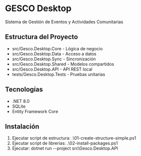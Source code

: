 ﻿# GESCO Desktop

Sistema de Gestión de Eventos y Actividades Comunitarias

## Estructura del Proyecto

- src/Gesco.Desktop.Core - Lógica de negocio
- src/Gesco.Desktop.Data - Acceso a datos
- src/Gesco.Desktop.Sync - Sincronización
- src/Gesco.Desktop.Shared - Modelos compartidos
- src/Gesco.Desktop.API - API REST local
- tests/Gesco.Desktop.Tests - Pruebas unitarias

## Tecnologías

- .NET 8.0
- SQLite
- Entity Framework Core

## Instalación

1. Ejecutar script de estructura: .\01-create-structure-simple.ps1
2. Ejecutar script de librerías: .\02-install-packages.ps1
3. Ejecutar: dotnet run --project src\Gesco.Desktop.API
